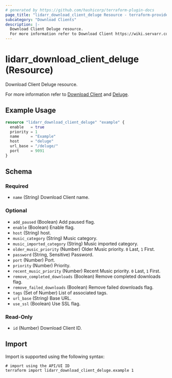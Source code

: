 ```yaml
---
# generated by https://github.com/hashicorp/terraform-plugin-docs
page_title: "lidarr_download_client_deluge Resource - terraform-provider-lidarr"
subcategory: "Download Clients"
description: |-
  Download Client Deluge resource.
  For more information refer to Download Client https://wiki.servarr.com/lidarr/settings#download-clients and Deluge https://wiki.servarr.com/lidarr/supported#deluge.
---
```


# lidarr_download_client_deluge (Resource)

<!-- subcategory:Download Clients -->Download Client Deluge resource.
For more information refer to [Download Client](https://wiki.servarr.com/lidarr/settings#download-clients) and [Deluge](https://wiki.servarr.com/lidarr/supported#deluge).

## Example Usage

```terraform
resource "lidarr_download_client_deluge" "example" {
  enable   = true
  priority = 1
  name     = "Example"
  host     = "deluge"
  url_base = "/deluge/"
  port     = 9091
}
```

<!-- schema generated by tfplugindocs -->
## Schema

### Required

- `name` (String) Download Client name.

### Optional

- `add_paused` (Boolean) Add paused flag.
- `enable` (Boolean) Enable flag.
- `host` (String) host.
- `music_category` (String) Music category.
- `music_imported_category` (String) Music imported category.
- `older_music_priority` (Number) Older Music priority. `0` Last, `1` First.
- `password` (String, Sensitive) Password.
- `port` (Number) Port.
- `priority` (Number) Priority.
- `recent_music_priority` (Number) Recent Music priority. `0` Last, `1` First.
- `remove_completed_downloads` (Boolean) Remove completed downloads flag.
- `remove_failed_downloads` (Boolean) Remove failed downloads flag.
- `tags` (Set of Number) List of associated tags.
- `url_base` (String) Base URL.
- `use_ssl` (Boolean) Use SSL flag.

### Read-Only

- `id` (Number) Download Client ID.

## Import

Import is supported using the following syntax:

```shell
# import using the API/UI ID
terraform import lidarr_download_client_deluge.example 1
```
